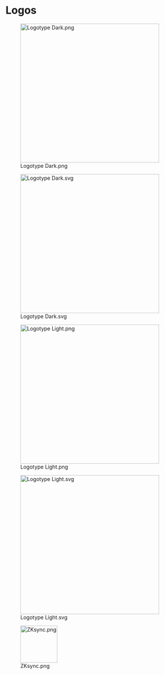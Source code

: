 # Logos

<div>

<figure><img src="../../.gitbook/assets/Logotype Dark.png" alt="Logotype Dark.png" width="375"><figcaption>Logotype Dark.png</figcaption></figure>

<figure><img src="../../.gitbook/assets/Logotype Dark.svg" alt="Logotype Dark.svg" width="375"><figcaption>Logotype Dark.svg</figcaption></figure>

</div>

<div>

<figure><img src="../../.gitbook/assets/Logotype Light.png" alt="Logotype Light.png" width="375"><figcaption>Logotype Light.png</figcaption></figure>

<figure><img src="../../.gitbook/assets/Logotype Light.svg" alt="Logotype Light.svg" width="375"><figcaption>Logotype Light.svg</figcaption></figure>

</div>

<div>

<figure><img src="../../.gitbook/assets/zkSync.png" alt="ZKsync.png" width="100"><figcaption>ZKsync.png</figcaption></figure>

</div>
